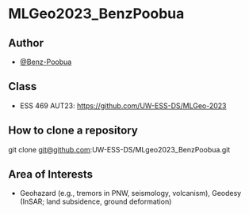 # MLGeo2023_BenzPoobua

## Author

- [@Benz-Poobua](https://www.github.com/Benz-Poobua)


## Class

- ESS 469 AUT23: https://github.com/UW-ESS-DS/MLGeo-2023


## How to clone a repository

git clone git@github.com:UW-ESS-DS/MLgeo2023_BenzPoobua.git


## Area of Interests

- Geohazard (e.g., tremors in PNW, seismology, volcanism), Geodesy (InSAR; land subsidence, ground deformation)


